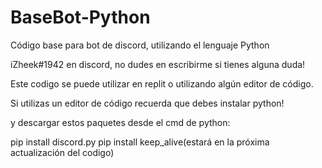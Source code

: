 # BaseBot-Python
Código base para bot de discord, utilizando el lenguaje Python

iZheek#1942 en discord, no dudes en escribirme si tienes alguna duda!

Este codigo se puede utilizar en replit o utilizando algún editor de código.

Si utilizas un editor de código recuerda que debes instalar python!

y descargar estos paquetes desde el cmd de python:

pip install discord.py
pip install keep_alive(estará en la próxima actualización del codigo)
